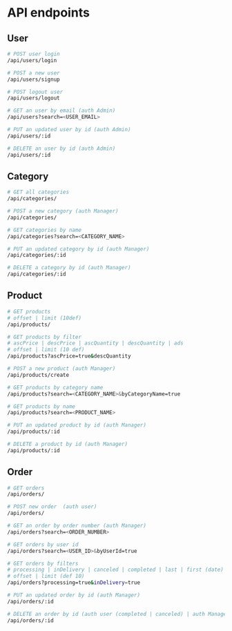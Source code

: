 # API endpoints

## User

```bash
# POST user login
/api/users/login
```

```bash
# POST a new user
/api/users/signup
```

```bash
# POST logout user
/api/users/logout
```

```bash
# GET an user by email (auth Admin)
/api/users?search=<USER_EMAIL>
```

```bash
# PUT an updated user by id (auth Admin)
/api/users/:id
```

```bash
# DELETE an user by id (auth Admin)
/api/users/:id
```

## Category

```bash
# GET all categories
/api/categories/
```

```bash
# POST a new category (auth Manager)
/api/categories/
```

```bash
# GET categories by name
/api/categories?search=<CATEGORY_NAME>
```

```bash
# PUT an updated category by id (auth Manager)
/api/categories/:id
```

```bash
# DELETE a category by id (auth Manager)
/api/categories/:id
```

## Product

```bash
# GET products
# offset | limit (10def)
/api/products/
```

```bash
# GET products by filter
# ascPrice | descPrice | ascQuantity | descQuantity | ads
# offset | limit (10 def)
/api/products?ascPrice=true&descQuantity
```

```bash
# POST a new product (auth Manager)
/api/products/create
```

```bash
# GET products by category name
/api/products?search=<CATEGORY_NAME>&byCategoryName=true
```

```bash
# GET products by name
/api/products?search=<PRODUCT_NAME>
```

```bash
# PUT an updated product by id (auth Manager)
/api/products/:id
```

```bash
# DELETE a product by id (auth Manager)
/api/products/:id
```

## Order

```bash
# GET orders
/api/orders/
```

```bash
# POST new order  (auth user)
/api/orders/
```

```bash
# GET an order by order number (auth Manager)
/api/orders?search=<ORDER_NUMBER>
```

```bash
# GET orders by user id
/api/orders?search=<USER_ID>&byUserId=true
```

```bash
# GET orders by filters
# processing | inDelivery | canceled | completed | last | first (date)
# offset | limit (def 10)
/api/orders?processing=true&inDelivery=true
```

```bash
# PUT an updated order by id (auth Manager)
/api/orders/:id
```

```bash
# DELETE an order by id (auth user (completed | canceled) | auth Manager)
/api/orders/:id
```

